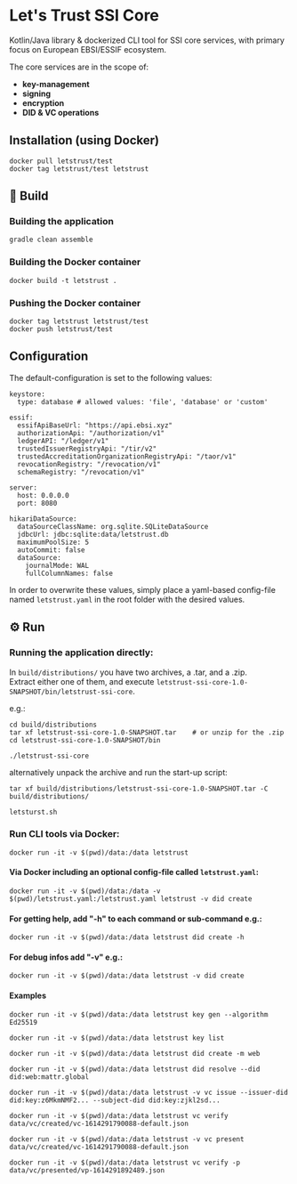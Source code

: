 # Let's Trust SSI Core

Kotlin/Java library & dockerized CLI tool for SSI core services, with primary focus on European EBSI/ESSIF ecosystem.

The core services are in the scope of:
 - **key-management**
 - **signing**
 - **encryption**
 - **DID & VC operations**

## Installation (using Docker)
    docker pull letstrust/test
    docker tag letstrust/test letstrust

## :hammer: Build

### Building the application
    gradle clean assemble

### Building the Docker container
    docker build -t letstrust .

### Pushing the Docker container
    docker tag letstrust letstrust/test
    docker push letstrust/test

## Configuration

The default-configuration is set to the following values:

````
keystore:
  type: database # allowed values: 'file', 'database' or 'custom'

essif:
  essifApiBaseUrl: "https://api.ebsi.xyz"
  authorizationApi: "/authorization/v1"
  ledgerAPI: "/ledger/v1"
  trustedIssuerRegistryApi: "/tir/v2"
  trustedAccreditationOrganizationRegistryApi: "/taor/v1"
  revocationRegistry: "/revocation/v1"
  schemaRegistry: "/revocation/v1"

server:
  host: 0.0.0.0
  port: 8080

hikariDataSource:
  dataSourceClassName: org.sqlite.SQLiteDataSource
  jdbcUrl: jdbc:sqlite:data/letstrust.db
  maximumPoolSize: 5
  autoCommit: false
  dataSource:
    journalMode: WAL
    fullColumnNames: false
````

In order to overwrite these values, simply place a yaml-based config-file named `letstrust.yaml` in the root folder with the desired values.


## :gear: Run

### Running the application directly:

In `build/distributions/` you have two archives, a .tar, and a .zip.  
Extract either one of them, and execute `letstrust-ssi-core-1.0-SNAPSHOT/bin/letstrust-ssi-core`.

e.g.:

    cd build/distributions
    tar xf letstrust-ssi-core-1.0-SNAPSHOT.tar    # or unzip for the .zip
    cd letstrust-ssi-core-1.0-SNAPSHOT/bin

    ./letstrust-ssi-core

alternatively unpack the archive and run the start-up script:

    tar xf build/distributions/letstrust-ssi-core-1.0-SNAPSHOT.tar -C build/distributions/

    letsturst.sh
### Run CLI tools via Docker:
    docker run -it -v $(pwd)/data:/data letstrust

#### Via Docker including an optional config-file called `letstrust.yaml`:
    docker run -it -v $(pwd)/data:/data -v $(pwd)/letstrust.yaml:/letstrust.yaml letstrust -v did create

#### For getting help, add "-h" to each command or sub-command e.g.:
    docker run -it -v $(pwd)/data:/data letstrust did create -h

#### For debug infos add "-v" e.g.:

    docker run -it -v $(pwd)/data:/data letstrust -v did create

#### Examples
    docker run -it -v $(pwd)/data:/data letstrust key gen --algorithm Ed25519

    docker run -it -v $(pwd)/data:/data letstrust key list

    docker run -it -v $(pwd)/data:/data letstrust did create -m web

    docker run -it -v $(pwd)/data:/data letstrust did resolve --did did:web:mattr.global

    docker run -it -v $(pwd)/data:/data letstrust -v vc issue --issuer-did did:key:z6MkmNMF2... --subject-did did:key:zjkl2sd...

    docker run -it -v $(pwd)/data:/data letstrust vc verify data/vc/created/vc-1614291790088-default.json

    docker run -it -v $(pwd)/data:/data letstrust -v vc present data/vc/created/vc-1614291790088-default.json

    docker run -it -v $(pwd)/data:/data letstrust vc verify -p data/vc/presented/vp-1614291892489.json


